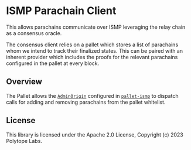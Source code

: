 # ISMP Parachain Client

This allows parachains communicate over ISMP leveraging the relay chain as a consensus oracle.

The consensus client relies on a pallet which stores a list of parachains whom we intend to
track their finalized states. This can be paired with an inherent provider which includes the
proofs for the relevant parachains configured in the pallet at every block.

## Overview

The Pallet allows the [`AdminOrigin`](https://docs.rs/pallet-ismp/latest/pallet_ismp/pallet/trait.Config.html#associatedtype.AdminOrigin) configured in [`pallet-ismp`](https://docs.rs/pallet-ismp/latest/pallet_ismp) to dispatch calls for adding and removing parachains from the pallet whitelist.

## License

This library is licensed under the Apache 2.0 License, Copyright (c) 2023 Polytope Labs.
